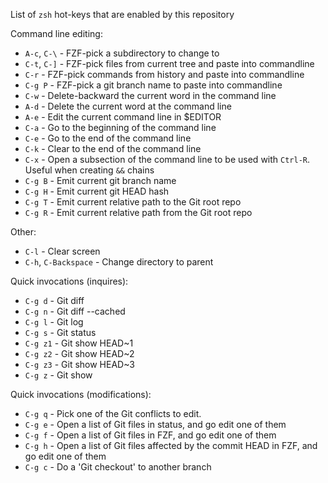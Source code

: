 List of `zsh` hot-keys that are enabled by this repository

Command line editing:

* `A-c`, `C-\` - FZF-pick a subdirectory to change to
* `C-t`, `C-]` - FZF-pick files from current tree and paste into commandline
* `C-r` - FZF-pick commands from history and paste into commandline
* `C-g P` - FZF-pick a git branch name to paste into commandline
* `C-w` - Delete-backward the current word in the command line
* `A-d` - Delete the current word at the command line
* `A-e` - Edit the current command line in $EDITOR
* `C-a` - Go to the beginning of the command line
* `C-e` - Go to the end of the command line
* `C-k` - Clear to the end of the command line
* `C-x` - Open a subsection of the command line to be used with `Ctrl-R`. Useful when creating `&&` chains
* `C-g B` - Emit current git branch name
* `C-g H` - Emit current git HEAD hash
* `C-g T` - Emit current relative path to the Git root repo
* `C-g R` - Emit current relative path from the Git root repo

Other:

* `C-l` - Clear screen
* `C-h`, `C-Backspace` - Change directory to parent

Quick invocations (inquires):

* `C-g d` - Git diff
* `C-g n` - Git diff --cached
* `C-g l` - Git log
* `C-g s` - Git status
* `C-g z1` - Git show HEAD~1
* `C-g z2` - Git show HEAD~2
* `C-g z3` - Git show HEAD~3
* `C-g z` - Git show

Quick invocations (modifications):

* `C-g q` - Pick one of the Git conflicts to edit.
* `C-g e` - Open a list of Git files in status, and go edit one of them
* `C-g f` - Open a list of Git files in FZF, and go edit one of them
* `C-g h` - Open a list of Git files affected by the commit HEAD in FZF, and go edit one of them
* `C-g c` - Do a 'Git checkout' to another branch

